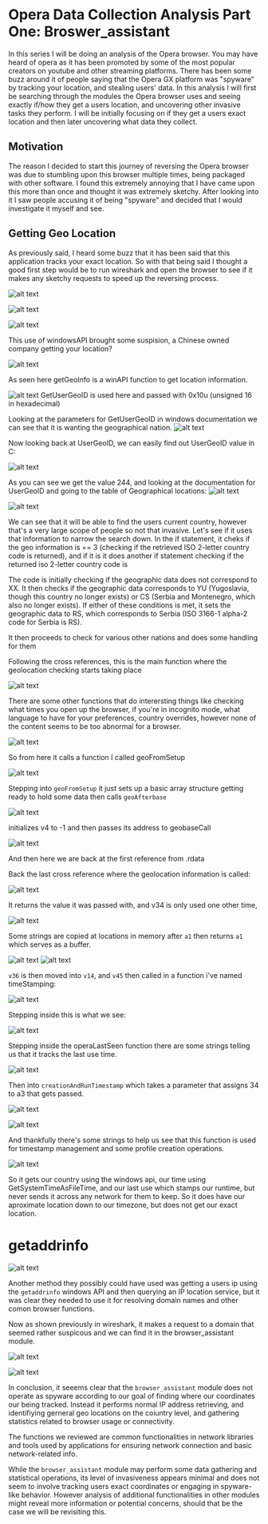 # Opera Data Collection Analysis Part One: Broswer_assistant


In this series I will be doing an analysis of the Opera browser. You may have heard of opera as it has been promoted by some of the most popular creators on youtube and other streaming platforms. There has been some buzz around it of people saying that the Opera GX platform was "spyware" by tracking your location, and stealing users' data. In this analysis I will first be searching through the modules the Opera browser uses and seeing exactly if/how they get a users location, and uncovering other invasive tasks they perform. I will be initially focusing on if they get a users exact location and then later uncovering what data they collect.

## Motivation

The reason I decided to start this journey of reversing the Opera browser was due to stumbling upon this browser multiple times, being packaged with other software. I found this extremely annoying that I have came upon this more than once and thought it was extremely sketchy. After looking into it I saw people accusing it of being "spyware" and decided that I would investigate it myself and see. 


## Getting Geo Location

As previously said, I heard some buzz that it has been said that this application tracks your exact location. So with that being said I thought a good first step would be to run wireshark and open the browser to see if it makes any sketchy requests to speed up the reversing process.

![alt text](image-58.png)

![alt text](image-59.png)


![alt text](../../pics/image-60.png)

This use of windowsAPI brought some suspision, a Chinese owned company getting your location?

![alt text](../../pics/image-61.png)

As seen here getGeoInfo is a winAPI function to get location information.

![alt text](../../pics/image-62.png)
GetUserGeoID is used here and passed with 0x10u (unsigned 16 in hexadecimal)

Looking at the parameters for GetUserGeoID in windows documentation we can see that it is wanting the geographical nation.
![alt text](../../pics/image-63.png)


Now looking back at UserGeoID, we can easily find out UserGeoID value in C:

![alt text](../../pics/image-64.png)

As you can see we get the value 244, and looking at the documentation for UserGeoID and going to the table of Geographical locations:
![alt text](image-1.png)

![alt text](image-2.png)


We can see that it will be able to find the users current country, however that's a very large scope of people so not that invasive. Let's see if it uses that information to narrow the search down.
In the if statement, it cheks if the geo information is == 3 (checking if the retrieved ISO 2-letter country code is returned), and if it is it does another if statement checking if the returned iso 2-letter country code is

The code is initially checking if the geographic data does not correspond to XX.
It then checks if the geographic data corresponds to YU (Yugoslavia, though this country no longer exists) or CS (Serbia and Montenegro, which also no longer exists).
If either of these conditions is met, it sets the geographic data to RS, which corresponds to Serbia (ISO 3166-1 alpha-2 code for Serbia is RS).

It then proceeds to check for various other nations and does some handling for them 

Following the cross references, this is the main function where the geolocation checking starts taking place


![alt text](image-33.png)

There are some other functions that do interersting things like checking what times you open up the browser, if you're in incognito mode, what language to have for your preferences, country overrides, however none of the content seems to be too abnormal for a browser.

![alt text](image-34.png)

So from here it calls a function I called geoFromSetup

![alt text](image-35.png)

Stepping into `geoFromSetup` it just sets up a basic array structure getting ready to hold some data then calls `geoAfterbase`

![alt text](image-36.png)


 initializes v4 to -1 and then passes its address to geobaseCall

![alt text](image-37.png)

And then here we are back at the first reference from .rdata


Back the last cross reference where the geolocation information is called:

![alt text](image-43.png)


It returns the value it was passed with, and v34 is only used one other time,

![alt text](image-44.png)

Some strings are copied at locations in memory after `a1` then returns `a1` which serves as a buffer.

![alt text](image-45.png)
![alt text](image-46.png)

`v36` is then moved into `v14`, and `v45` then called in a function i've named timeStamping:

![alt text](image-53.png)

Stepping inside this is what we see:

![alt text](image-54.png)

Stepping inside the operaLastSeen function there are some strings telling us that it tracks the last use time.

![alt text](image-55.png)


Then into `creationAndRunTimestamp` which takes a parameter that assigns 34 to a3 that gets passed.
 
![alt text](image-50.png)

![alt text](image-51.png)

And thankfully there's some strings to help us see that this function is used for timestamp management and some profile creation operations.



![alt text](image-48.png)

So it gets our country using the windows api, our time using GetSystemTimeAsFileTime, and our last use which stamps our runtime, but never sends it across any network for them to keep. So it does have our aproximate location down to our timezone, but does not get our exact location.

# getaddrinfo

![alt text](image-38.png)

Another method they possibly could have used was getting a users ip using the `getaddrinfo` windows API and then querying an IP location service, but it was clear they needed to use it for resolving domain names and other comon browser functions.


Now as shown previously in wireshark, it makes a request to a domain that seemed rather suspicous and we can find it in the browser_assistant module.


![alt text](image-40.png)

![alt text](image-41.png)


In conclusion, it seeems clear that the `browser_assistant` module does not operate as spyware according to our goal of finding where our coordinates our being tracked. Instead it performs normal IP address retrieving, and identifiying gerneral geo locations on the coiuntry level, and gathering statistics related to browser usage or connectivity.

The functions we reviewed are common functionalities in network libraries and tools used by applications for ensuring network connection and basic network-related info. 

While the `browser_assistant` module may perform some data gathering and statistical operations, its level of invasiveness appears minimal and does not seem to involve tracking users exact coordinates or engaging in spyware-like behavior. However analysis of additional functionalities in other modules might reveal more information or potential concerns, should that be the case we will be revisiting this.
